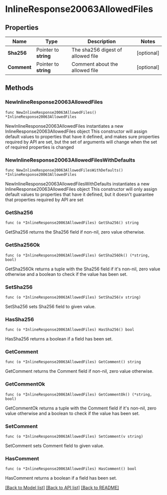 # InlineResponse20063AllowedFiles

## Properties

Name | Type | Description | Notes
------------ | ------------- | ------------- | -------------
**Sha256** | Pointer to **string** | The sha256 digest of allowed file | [optional] 
**Comment** | Pointer to **string** | Comment about the allowed file | [optional] 

## Methods

### NewInlineResponse20063AllowedFiles

`func NewInlineResponse20063AllowedFiles() *InlineResponse20063AllowedFiles`

NewInlineResponse20063AllowedFiles instantiates a new InlineResponse20063AllowedFiles object
This constructor will assign default values to properties that have it defined,
and makes sure properties required by API are set, but the set of arguments
will change when the set of required properties is changed

### NewInlineResponse20063AllowedFilesWithDefaults

`func NewInlineResponse20063AllowedFilesWithDefaults() *InlineResponse20063AllowedFiles`

NewInlineResponse20063AllowedFilesWithDefaults instantiates a new InlineResponse20063AllowedFiles object
This constructor will only assign default values to properties that have it defined,
but it doesn't guarantee that properties required by API are set

### GetSha256

`func (o *InlineResponse20063AllowedFiles) GetSha256() string`

GetSha256 returns the Sha256 field if non-nil, zero value otherwise.

### GetSha256Ok

`func (o *InlineResponse20063AllowedFiles) GetSha256Ok() (*string, bool)`

GetSha256Ok returns a tuple with the Sha256 field if it's non-nil, zero value otherwise
and a boolean to check if the value has been set.

### SetSha256

`func (o *InlineResponse20063AllowedFiles) SetSha256(v string)`

SetSha256 sets Sha256 field to given value.

### HasSha256

`func (o *InlineResponse20063AllowedFiles) HasSha256() bool`

HasSha256 returns a boolean if a field has been set.

### GetComment

`func (o *InlineResponse20063AllowedFiles) GetComment() string`

GetComment returns the Comment field if non-nil, zero value otherwise.

### GetCommentOk

`func (o *InlineResponse20063AllowedFiles) GetCommentOk() (*string, bool)`

GetCommentOk returns a tuple with the Comment field if it's non-nil, zero value otherwise
and a boolean to check if the value has been set.

### SetComment

`func (o *InlineResponse20063AllowedFiles) SetComment(v string)`

SetComment sets Comment field to given value.

### HasComment

`func (o *InlineResponse20063AllowedFiles) HasComment() bool`

HasComment returns a boolean if a field has been set.


[[Back to Model list]](../README.md#documentation-for-models) [[Back to API list]](../README.md#documentation-for-api-endpoints) [[Back to README]](../README.md)


